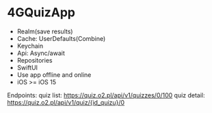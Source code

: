 # 4GQuizApp

- Realm(save results)
- Cache: UserDefaults(Combine)
- Keychain
- Api: Async/await
- Repositories
- SwiftUI
- Use app offline and online
- iOS >= iOS 15

Endpoints:
quiz list: https://quiz.o2.pl/api/v1/quizzes/0/100
quiz detail: https://quiz.o2.pl/api/v1/quiz/{id_quizu}/0
